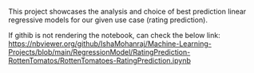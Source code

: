 This project showcases the analysis and choice of best prediction linear regressive models for our given use case (rating prediction).

If githib is not rendering the notebook, can check the below link:
https://nbviewer.org/github/IshaMohanraj/Machine-Learning-Projects/blob/main/RegressionModel/RatingPrediction-RottenTomatos/RottenTomatoes-RatingPrediction.ipynb
